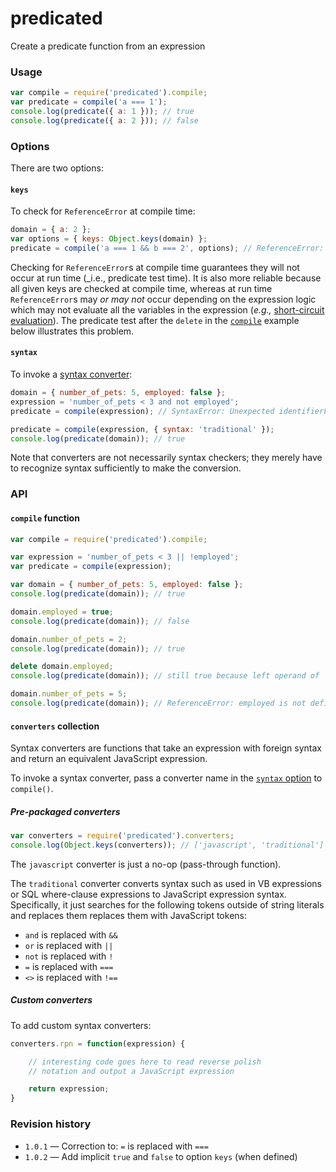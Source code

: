 # predicated
Create a predicate function from an expression

### Usage

```js
var compile = require('predicated').compile;
var predicate = compile('a === 1');
console.log(predicate({ a: 1 })); // true
console.log(predicate({ a: 2 })); // false
```

### Options

There are two options:

#### `keys`

To check for `ReferenceError` at compile time:
```js
domain = { a: 2 };
var options = { keys: Object.keys(domain) };
predicate = compile('a === 1 && b === 2', options); // ReferenceError: b is not defined
```
Checking for `ReferenceError`s  at compile time guarantees they will not occur at run time (_i.e., predicate test time). It is also more reliable because all given keys are checked at compile time, whereas at run time `ReferenceError`s may _or may not_ occur depending on the expression logic which may not evaluate all the variables in the expression (_e.g.,_ [short-circuit evaluation](https://en.wikipedia.org/wiki/Short-circuit_evaluation)). The predicate test after the `delete` in the [`compile`](#compile-function) example below illustrates this problem.

#### `syntax`

To invoke a [syntax converter](#converters-collection):
```js
domain = { number_of_pets: 5, employed: false };
expression = 'number_of_pets < 3 and not employed';
predicate = compile(expression); // SyntaxError: Unexpected identifierFilter

predicate = compile(expression, { syntax: 'traditional' });
console.log(predicate(domain)); // true
```
Note that converters are not necessarily syntax checkers; they merely have to recognize syntax sufficiently to make the conversion.


### API

#### `compile` function

```js
var compile = require('predicated').compile;

var expression = 'number_of_pets < 3 || !employed';
var predicate = compile(expression);

var domain = { number_of_pets: 5, employed: false };
console.log(predicate(domain)); // true

domain.employed = true;
console.log(predicate(domain)); // false

domain.number_of_pets = 2;
console.log(predicate(domain)); // true

delete domain.employed;
console.log(predicate(domain)); // still true because left operand of `||` is true

domain.number_of_pets = 5;
console.log(predicate(domain)); // ReferenceError: employed is not defined
```

#### `converters` collection

Syntax converters are functions that take an expression with foreign syntax and return an equivalent JavaScript expression.

To invoke a syntax converter, pass a converter name in the [`syntax` option](#syntax) to `compile()`.

##### Pre-packaged converters
```js
var converters = require('predicated').converters;
console.log(Object.keys(converters)); // ['javascript', 'traditional']
```

The `javascript` converter is just a no-op (pass-through function).

The `traditional` converter converts syntax such as used in VB expressions or SQL where-clause expressions to JavaScript expression syntax. Specifically, it just searches for the following tokens outside of string literals and replaces them replaces them with JavaScript tokens:
   * `and` is replaced with `&&`
   * `or` is replaced with `||`
   * `not` is replaced with `!`
   * `=` is replaced with `===`
   * `<>` is replaced with `!==`

##### Custom converters
To add custom syntax converters:
```js
converters.rpn = function(expression) {

    // interesting code goes here to read reverse polish
    // notation and output a JavaScript expression

    return expression;
}
```
### Revision history
* `1.0.1` — Correction to: `=` is replaced with `===`
* `1.0.2` — Add implicit `true` and `false` to option `keys` (when defined)